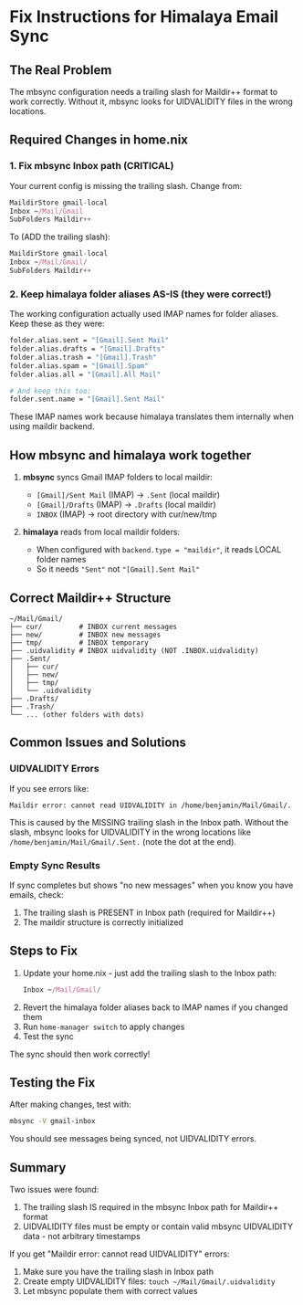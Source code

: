 # Fix Instructions for Himalaya Email Sync

## The Real Problem
The mbsync configuration needs a trailing slash for Maildir++ format to work correctly. Without it, mbsync looks for UIDVALIDITY files in the wrong locations.

## Required Changes in home.nix

### 1. Fix mbsync Inbox path (CRITICAL)
Your current config is missing the trailing slash. Change from:
```nix
MaildirStore gmail-local
Inbox ~/Mail/Gmail
SubFolders Maildir++
```

To (ADD the trailing slash):
```nix
MaildirStore gmail-local
Inbox ~/Mail/Gmail/
SubFolders Maildir++
```

### 2. Keep himalaya folder aliases AS-IS (they were correct!)
The working configuration actually used IMAP names for folder aliases. Keep these as they were:
```nix
folder.alias.sent = "[Gmail].Sent Mail"
folder.alias.drafts = "[Gmail].Drafts"
folder.alias.trash = "[Gmail].Trash"
folder.alias.spam = "[Gmail].Spam"
folder.alias.all = "[Gmail].All Mail"

# And keep this too:
folder.sent.name = "[Gmail].Sent Mail"
```

These IMAP names work because himalaya translates them internally when using maildir backend.

## How mbsync and himalaya work together

1. **mbsync** syncs Gmail IMAP folders to local maildir:
   - `[Gmail]/Sent Mail` (IMAP) → `.Sent` (local maildir)
   - `[Gmail]/Drafts` (IMAP) → `.Drafts` (local maildir)
   - `INBOX` (IMAP) → root directory with cur/new/tmp

2. **himalaya** reads from local maildir folders:
   - When configured with `backend.type = "maildir"`, it reads LOCAL folder names
   - So it needs `"Sent"` not `"[Gmail].Sent Mail"`

## Correct Maildir++ Structure
```
~/Mail/Gmail/
├── cur/         # INBOX current messages
├── new/         # INBOX new messages  
├── tmp/         # INBOX temporary
├── .uidvalidity # INBOX uidvalidity (NOT .INBOX.uidvalidity)
├── .Sent/
│   ├── cur/
│   ├── new/
│   ├── tmp/
│   └── .uidvalidity
├── .Drafts/
├── .Trash/
└── ... (other folders with dots)
```

## Common Issues and Solutions

### UIDVALIDITY Errors
If you see errors like:
```
Maildir error: cannot read UIDVALIDITY in /home/benjamin/Mail/Gmail/.
```

This is caused by the MISSING trailing slash in the Inbox path. Without the slash, mbsync looks for UIDVALIDITY in the wrong locations like `/home/benjamin/Mail/Gmail/.Sent.` (note the dot at the end).

### Empty Sync Results
If sync completes but shows "no new messages" when you know you have emails, check:
1. The trailing slash is PRESENT in Inbox path (required for Maildir++)
2. The maildir structure is correctly initialized

## Steps to Fix

1. Update your home.nix - just add the trailing slash to the Inbox path:
   ```nix
   Inbox ~/Mail/Gmail/
   ```
2. Revert the himalaya folder aliases back to IMAP names if you changed them
3. Run `home-manager switch` to apply changes
4. Test the sync

The sync should then work correctly!

## Testing the Fix
After making changes, test with:
```bash
mbsync -V gmail-inbox
```

You should see messages being synced, not UIDVALIDITY errors.

## Summary
Two issues were found:
1. The trailing slash IS required in the mbsync Inbox path for Maildir++ format
2. UIDVALIDITY files must be empty or contain valid mbsync UIDVALIDITY data - not arbitrary timestamps

If you get "Maildir error: cannot read UIDVALIDITY" errors:
1. Make sure you have the trailing slash in Inbox path
2. Create empty UIDVALIDITY files: `touch ~/Mail/Gmail/.uidvalidity`
3. Let mbsync populate them with correct values